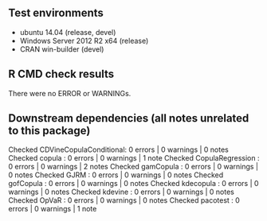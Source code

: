 ## Test environments
* ubuntu 14.04 (release, devel) 
* Windows Server 2012 R2 x64 (release)
* CRAN win-builder (devel)

## R CMD check results
There were no ERROR or WARNINGs. 

## Downstream dependencies (all notes unrelated to this package)
Checked CDVineCopulaConditional: 0 errors | 0 warnings | 0 notes
Checked copula                 : 0 errors | 0 warnings | 1 note 
Checked CopulaRegression       : 0 errors | 0 warnings | 2 notes
Checked gamCopula              : 0 errors | 0 warnings | 0 notes
Checked GJRM                   : 0 errors | 0 warnings | 0 notes
Checked gofCopula              : 0 errors | 0 warnings | 0 notes
Checked kdecopula              : 0 errors | 0 warnings | 0 notes
Checked kdevine                : 0 errors | 0 warnings | 0 notes
Checked OpVaR                  : 0 errors | 0 warnings | 0 notes
Checked pacotest               : 0 errors | 0 warnings | 1 note 
